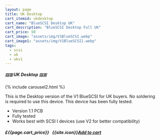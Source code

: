 ```yaml
---
layout: page
title: UK Desktop
cart_itemid: ukdesktop
cart_name: "BlueSCSI Desktop UK"
cart_description: "BlueSCSI Desktop Full UK"
cart_price: 50
cart_image: "assets/img/V1BlueSCSI.webp"
cart_image1: "assets/img/V1BlueSCSI1.webp"
tags: 
  - scsi
  - uk
  - ukv1
---
```


##### 🇬🇧 UK Desktop 🇬🇧

{% include carousel2.html %}

This is the Desktop version of the V1 BlueSCSI for UK buyers. No soldering is required to use this device. This device has been fully tested.

* Version 1.1 PCB
* Fully tested
* Works best with SCSI I devices (use V2 for better compatibility)

##### £{{page.cart_price}} &nbsp; {{site.icon}}[Add to cart](/cart#{{page.cart_itemid}})